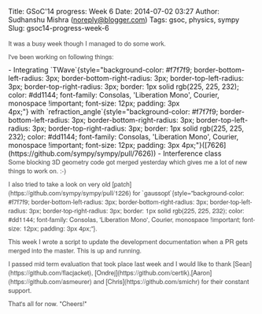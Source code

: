Title: GSoC'14 progress: Week 6
Date: 2014-07-02 03:27
Author: Sudhanshu Mishra (noreply@blogger.com)
Tags: gsoc, physics, sympy
Slug: gsoc14-progress-week-6

<div dir="ltr" style="text-align: left;">
<div style="color: #444444; font-family: Arvo, 'Helvetica Neue', Helvetica, Arial, sans-serif; font-size: 13px; line-height: 18px; margin-bottom: 9px;">
It was a busy week though I managed to do some work.

</div>
<div style="color: #444444; font-family: Arvo, 'Helvetica Neue', Helvetica, Arial, sans-serif; font-size: 13px; line-height: 18px; margin-bottom: 9px;">
I've been working on following things:

</div>
-   Integrating `TWave`{style="background-color: #f7f7f9; border-bottom-left-radius: 3px; border-bottom-right-radius: 3px; border-top-left-radius: 3px; border-top-right-radius: 3px; border: 1px solid rgb(225, 225, 232); color: #dd1144; font-family: Consolas, 'Liberation Mono', Courier, monospace !important; font-size: 12px; padding: 3px 4px;"} with `refraction_angle`{style="background-color: #f7f7f9; border-bottom-left-radius: 3px; border-bottom-right-radius: 3px; border-top-left-radius: 3px; border-top-right-radius: 3px; border: 1px solid rgb(225, 225, 232); color: #dd1144; font-family: Consolas, 'Liberation Mono', Courier, monospace !important; font-size: 12px; padding: 3px 4px;"}([7626](https://github.com/sympy/sympy/pull/7626))
-   Interference class

<div style="color: #444444; font-family: Arvo, 'Helvetica Neue', Helvetica, Arial, sans-serif; font-size: 13px; line-height: 18px; margin-bottom: 9px;">
Some blocking 3D geometry code got merged yesterday which gives me a lot
of new things to work on. :-)

</div>
<div style="color: #444444; font-family: Arvo, 'Helvetica Neue', Helvetica, Arial, sans-serif; font-size: 13px; line-height: 18px; margin-bottom: 9px;">
I also tried to take a look on very
old [patch](https://github.com/sympy/sympy/pull/1226) for `gaussopt`{style="background-color: #f7f7f9; border-bottom-left-radius: 3px; border-bottom-right-radius: 3px; border-top-left-radius: 3px; border-top-right-radius: 3px; border: 1px solid rgb(225, 225, 232); color: #dd1144; font-family: Consolas, 'Liberation Mono', Courier, monospace !important; font-size: 12px; padding: 3px 4px;"}.

</div>
<div style="color: #444444; font-family: Arvo, 'Helvetica Neue', Helvetica, Arial, sans-serif; font-size: 13px; line-height: 18px; margin-bottom: 9px;">
This week I wrote a script to update the development documentation when
a PR gets merged into the master. This is up and running.

</div>
<div style="color: #444444; font-family: Arvo, 'Helvetica Neue', Helvetica, Arial, sans-serif; font-size: 13px; line-height: 18px; margin-bottom: 9px;">
I passed mid term evaluation that took place last week and I would like
to
thank [Sean](https://github.com/flacjacket), [Ondrej](https://github.com/certik),[Aaron](https://github.com/asmeurer) and [Chris](https://github.com/smichr) for
their constant support.

</div>
<div style="color: #444444; font-family: Arvo, 'Helvetica Neue', Helvetica, Arial, sans-serif; font-size: 13px; line-height: 18px; margin-bottom: 9px;">
That's all for now. *Cheers!*

</div>
</div>
</p>


